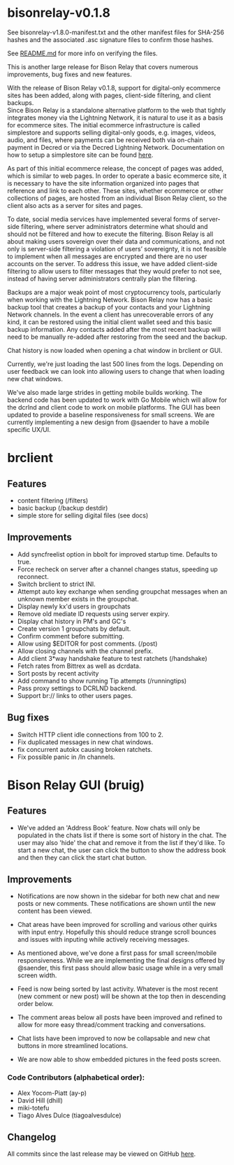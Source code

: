 # bisonrelay-v0.1.8

See bisonrelay-v1.8.0-manifest.txt and the other manifest files for SHA-256 hashes and the associated .asc signature files to confirm those hashes.

See [README.md](./README.md#verifying-binaries) for more info on verifying the files.


This is another large release for Bison Relay that covers numerous improvements,
bug fixes and new features.  

With the release of Bison Relay v0.1.8, support for digital-only ecommerce sites
has been added, along with pages, client-side filtering, and client backups.  
Since Bison Relay is a standalone alternative platform to the web that tightly
integrates money via the Lightning Network, it is natural to use it as a basis
for ecommerce sites.  The initial ecommerce infrastructure is called 
simplestore and supports selling digital-only goods, e.g. images, videos, 
audio, and files, where payments can be received both via on-chain payment in
Decred or via the Decred Lightning Network.  Documentation on how to setup a
simplestore site can be found [here](https://github.com/companyzero/bisonrelay/blob/master/doc/simplestore.md).

As part of this initial ecommerce release, the concept of pages was added, which
is similar to web pages.  In order to operate a basic ecommerce site, it is
necessary to have the site information organized into pages that reference and
link to each other. These sites, whether ecommerce or other collections of
pages, are hosted from an individual Bison Relay client, so the client also acts
as a server for sites and pages.

To date, social media services have implemented several forms of server-side
filtering, where server administrators determine what should and should not be
filtered and how to execute the filtering.  Bison Relay is all about making
users sovereign over their data and communications, and not only is server-side
filtering a violation of users’ sovereignty, it is not feasible to implement
when all messages are encrypted and there are no user accounts on the server.
To address this issue, we have added client-side filtering to allow users to
filter messages that they would prefer to not see, instead of having server
administrators centrally plan the filtering.

Backups are a major weak point of most cryptocurrency tools, particularly when
working with the Lightning Network.  Bison Relay now has a basic backup tool
that creates a backup of your contacts and your Lightning Network channels.
In the event a client has unrecoverable errors of any kind, it can be restored
using the initial client wallet seed and this basic backup information.  Any
contacts added after the most recent backup will need to be manually re-added
after restoring from the seed and the backup.

Chat history is now loaded when opening a chat window in brclient or GUI.

Currently, we're just loading the last 500 lines from the logs.  Depending on
user feedback we can look into allowing users to change that when loading new
chat windows.

We've also made large strides in getting mobile builds working.  The backend
code has been updated to work with Go Mobile which will allow for the dcrlnd and
client code to work on mobile platforms.  The GUI has been updated to provide a baseline responsiveness for small screens.  We are currently implementing a new
design from @saender to have a mobile specific UX/UI.


# brclient

## Features
 * content filtering (/filters)
 * basic backup (/backup destdir)
 * simple store for selling digital files (see docs)

## Improvements
 * Add syncfreelist option in bbolt for improved startup time.  Defaults to true.
 * Force recheck on server after a channel changes status, speeding up reconnect.
 * Switch brclient to strict INI.
 * Attempt auto key exchange when sending groupchat messages when an unknown member exists
   in the groupchat.
 * Display newly kx'd users in groupchats
 * Remove old mediate ID requests using server expiry.
 * Display chat history in PM's and GC's
 * Create version 1 groupchats by default.
 * Confirm comment before submitting.
 * Allow using $EDITOR for post comments. (/post)
 * Allow closing channels with the channel prefix.
 * Add client 3*way handshake feature to test ratchets (/handshake)
 * Fetch rates from Bittrex as well as dcrdata.
 * Sort posts by recent activity
 * Add command to show running Tip attempts (/runningtips)
 * Pass proxy settings to DCRLND backend.
 * Support br:// links to other users pages.

## Bug fixes
 * Switch HTTP client idle connections from 100 to 2.
 * Fix duplicated messages in new chat windows.
 * fix concurrent autokx causing broken ratchets.
 * Fix possible panic in /ln channels.


# Bison Relay GUI (bruig)

## Features

* We've added an 'Address Book' feature.  Now chats will only be populated in
the chats list if there is some sort of history in the chat.  The user may 
also 'hide' the chat and remove it from the list if they'd like.  To start a
new chat, the user can click the button to show the address book and then 
they can click the start chat button.

## Improvements

* Notifications are now shown in the sidebar for both new chat and new posts
  or new comments.  These notifications are shown until the new content has
  been viewed.  

* Chat areas have been improved for scrolling and various other quirks with
  input entry.  Hopefully this should reduce strange scroll bounces and issues
  with inputing while actively receiving messages.

* As mentioned above, we've done a first pass for small screen/mobile
  responsiveness.  While we are implementing the final designs offered by 
  @saender, this first pass should allow basic usage while in a very small
  screen width.

* Feed is now being sorted by last activity.  Whatever is the most recent 
  (new comment or new post) will be shown at the top then in descending order
  below.

* The comment areas below all posts have been improved and refined to allow for
  more easy thread/comment tracking and conversations.  

* Chat lists have been improved to now be collapsable and new chat buttons
  in more streamlined locations.

* We are now able to show embedded pictures in the feed posts screen.  

### Code Contributors (alphabetical order):

- Alex Yocom-Piatt (ay-p)
- David Hill (dhill)
- miki-totefu
- Tiago Alves Dulce (tiagoalvesdulce)

## Changelog

All commits since the last release may be viewed on GitHub
[here](https://github.com/companyzeron/bisonrelay/compare/v0.1.7...v0.1.8).
